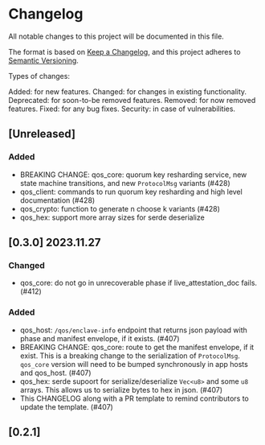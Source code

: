 # Changelog

All notable changes to this project will be documented in this file.

The format is based on [Keep a Changelog](https://keepachangelog.com/en/1.0.0/),
and this project adheres to [Semantic Versioning](https://semver.org/spec/v2.0.0.html).

Types of changes:

Added: for new features.
Changed: for changes in existing functionality.
Deprecated: for soon-to-be removed features.
Removed: for now removed features.
Fixed: for any bug fixes.
Security: in case of vulnerabilities.

## [Unreleased]

### Added

- BREAKING CHANGE: qos_core: quorum key resharding service, new state machine transitions, and new `ProtocolMsg` variants (#428)
- qos_client: commands to run quorum key resharding and high level documentation (#428)
- qos_crypto: function to generate n choose k variants (#428)
- qos_hex: support more array sizes for serde deserialize


## [0.3.0] 2023.11.27

### Changed

- qos_core: do not go in unrecoverable phase if live_attestation_doc fails. (#412)

### Added

- qos_host: `/qos/enclave-info` endpoint that returns json payload with phase and manifest envelope, if it exists. (#407)
- BREAKING CHANGE: qos_core: route to get the manifest envelope, if it exist. This is a breaking change to the serialization of `ProtocolMsg`. `qos_core` version will need to be bumped synchronously in app hosts and qos_host. (#407)
- qos_hex: serde supoort for serialize/deserialize `Vec<u8>` and some `u8` arrays. This allows us to serialize bytes to hex in json. (#407)
- This CHANGELOG along with a PR template to remind contributors to update the template. (#407)

## [0.2.1]
